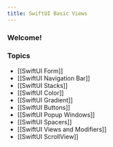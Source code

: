 ```yaml
---
title: SwiftUI Basic Views
---
```


### Welcome!

### Topics
- [[SwiftUI Form]]
- [[SwiftUI Navigation Bar]]
- [[SwiftUI Stacks]]
- [[SwiftUI Color]]
- [[SwiftUI Gradient]]
- [[SwiftUI Buttons]]
- [[SwiftUI Popup Windows]]
- [[SwiftUI Spacers]]
- [[SwiftUI Views and Modifiers]]
- [[SwiftUI ScrollView]]

